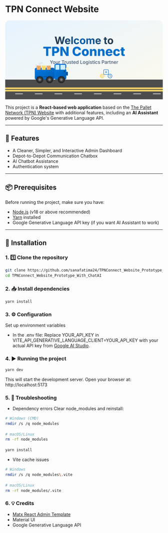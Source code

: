 <h1>TPN Connect Website</h1>
<img alt="Website Preview" src="public/assets/images/welcome.svg" />

This project is a **React-based web application** based on the [The Pallet Network (TPN) Website](https://www.tpnconnect.com/Account/LogOn?ReturnUrl=%2f) with additional features, including an **AI Assistant** powered by Google's Generative Language API.

---

## 🚀 Features
- A Cleaner, Simpler, and Interactive Admin Dashboard
- Depot-to-Depot Communication Chatbox
- AI Chatbot Assistance
- Authentication system

---

## 📦 Prerequisites
Before running the project, make sure you have:
- [Node.js](https://nodejs.org/) (v18 or above recommended)
- [Yarn](https://yarnpkg.com/) installed
- Google Generative Language API key (if you want AI Assistant to work)

---

## 🔧 Installation

### 1. 1️⃣ Clone the repository
```bash
git clone https://github.com/sanafatima24/TPNConnect_Website_Prototype_With_ChatAI.git
cd TPNConnect_Website_Prototype_With_ChatAI
```

### 2. 📥 Install dependencies
```bash
yarn install
```

### 3. ⚙️ Configuration
Set up environment variables
- In the .env file: Replace YOUR_API_KEY in VITE_API_GENERATIVE_LANGUAGE_CLIENT=YOUR_API_KEY with your actual API key from [Google AI Studio](https://aistudio.google.com/apikey).

### 4. ▶️ Running the project
```bash
yarn dev
```
This will start the development server. Open your browser at: http://localhost:5173

### 5. 🐞 Troubleshooting
- Dependency errors
Clear node_modules and reinstall:
```bash
# Windows (CMD)
rmdir /s /q node_modules

# macOS/Linux
rm -rf node_modules

yarn install
```
- Vite cache issues
```bash
# Windows
rmdir /s /q node_modules\.vite

# macOS/Linux
rm -rf node_modules/.vite
```

### 6. 💡 Credits
- [Matx React Admin Template](https://github.com/uilibrary/matx-react)
- Material UI
- Google Generative Language API


